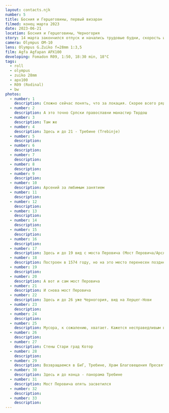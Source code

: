 ```yaml
---
layout: contacts.njk
number: 5
title: Босния и Герцеговины, первый визаран
filmed: конец марта 2023
date: 2023-06-21
location: Босния и Герцеговины, Черногория
story: 14 марта закончился отпуск и начались трудовые будни, скорость истребления пленки заметно упала. На эту пленоку выпали две поездки в Боснию и Герцеговины (далее БиГ). Визит в БиГ был вызван необходимостью покинуть хоть ненадолго Черногорию для "обнуления" 30-дневного безвизового пребывания в стране. Впрочем, местные бюрократия, полако и внезапные изменения некоторых процедур "на местах" вынудили спустя неделю скататься в БиГ еще раз.
camera: Olympus OM-10
lens: Olympus G.Zuiko f=28mm 1:3,5
film: Agfa Agfapan APX100
developing: Fomadon R09, 1:50, 18:30 min, 18°C
tags:
  - roll
  - olympus
  - zuiko 28mm
  - apx100
  - R09 (Rodinal)
  - bw
photos:
  - number: 1
    description: Сложно сейчас понять, что за локация. Скорее всего рядом с Требине (Trebinje) - монастырь Твродш (Српски православни манастир Тврдош)
  - number: 2
    description: А это точно Српски православни манастир Тврдош
  - number: 3
    description: Там же
  - number: 4
    description: Здесь и до 21 - Требине (Trebinje)
  - number: 5
    description:
  - number: 6
    description:
  - number: 7
    description:
  - number: 8
    description:
  - number: 9
    description:
  - number: 10
    description: Арсений за любимым занятием
  - number: 11
    description:
  - number: 12
    description:
  - number: 13
    description:
  - number: 14
    description:
  - number: 15
    description:
  - number: 16
    description:
  - number: 17
    description: Здесь и до 19 вид с моста Перовича (Мост Перовича/Арсланагича, Arslanagića most)
  - number: 18
    description: Построен в 1574 году, но на это место перенесен позднее - в 1966
  - number: 19
    description:
  - number: 20
    description: А вот и сам мост Перовича
  - number: 21
    description: И снова мост Перовича
  - number: 22
    description: Здесь и до 26 уже Черногория, вид на Херцег-Нови
  - number: 23
    description:
  - number: 24
    description:
  - number: 25
    description: Мусора, к сожалению, хватает. Кажется несправедливым всю ответственность за мусор сваливать на туристов, ибо его хватает и в тех местах, где туриков нет, а сам род (тип, вид) явно не туристический
  - number: 26
    description:
  - number: 27
    description: Стены Стари град Котор
  - number: 28
    description:
  - number: 29
    description: Возвращаемся в БиГ, Требине, Храм Благовещения Пресвятой Богородицы "Херцеговачка Грачаница" (Hercegovačka Gračanica)
  - number: 30
    description: Здесь и до конца - панорама Требине
  - number: 31
    description: Мост Перовича опять засветился
  - number: 32
    description:
  - number: 33
    description:
---
```


